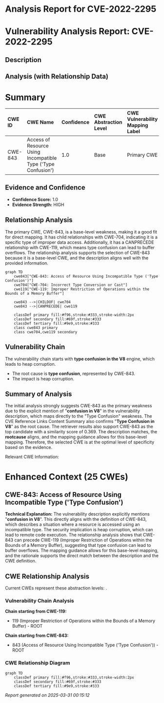 # Analysis Report for CVE-2022-2295

# Vulnerability Analysis Report: CVE-2022-2295

## Description



## Analysis (with Relationship Data)

# Summary
| CWE ID  | CWE Name                                                                    | Confidence | CWE Abstraction Level | CWE Vulnerability Mapping Label | CWE-Vulnerability Mapping Notes |
| :-------- | :-------------------------------------------------------------------------- | :---------- | :---------------------- | :------------------------------ | :-------------------------------- |
| CWE-843 | Access of Resource Using Incompatible Type ('Type Confusion') | 1.0        | Base                    | Primary CWE                     | Allowed                           |

## Evidence and Confidence

*   **Confidence Score:** 1.0
*   **Evidence Strength:** HIGH

## Relationship Analysis
The primary CWE, CWE-843, is a base-level weakness, making it a good fit for direct mapping. It has child relationships with CWE-704, indicating it is a specific type of improper data access. Additionally, it has a CANPRECEDE relationship with CWE-119, which means type confusion can lead to buffer overflows. The relationship analysis supports the selection of CWE-843 because it is a base-level CWE, and the description aligns well with the provided information.

```mermaid
graph TD
    cwe843["CWE-843: Access of Resource Using Incompatible Type ('Type Confusion')"]
    cwe704["CWE-704: Incorrect Type Conversion or Cast"]
    cwe119["CWE-119: Improper Restriction of Operations within the Bounds of a Memory Buffer"]
    
    cwe843 -->|CHILDOF| cwe704
    cwe843 -->|CANPRECEDE| cwe119
    
    classDef primary fill:#f96,stroke:#333,stroke-width:2px
    classDef secondary fill:#69f,stroke:#333
    classDef tertiary fill:#9e9,stroke:#333
    class cwe843 primary
    class cwe704,cwe119 secondary
```

## Vulnerability Chain
The vulnerability chain starts with **type confusion in the V8** engine, which leads to heap corruption.
  - The root cause is **type confusion**, represented by CWE-843.
  - The impact is heap corruption.

## Summary of Analysis
The initial analysis strongly suggests CWE-843 as the primary weakness due to the explicit mention of "**confusion in V8**" in the vulnerability description, which maps directly to the "Type Confusion" weakness. The CVE Reference Links Content Summary also confirms "**Type Confusion in V8**" as the root cause. The retriever results also support CWE-843 as the top candidate with a similarity score of 0.369. The description matches, the **rootcause** aligns, and the mapping guidance allows for this base-level mapping. Therefore, the selected CWE is at the optimal level of specificity based on the evidence.

Relevant CWE Information:

# Enhanced Context (25 CWEs)

## CWE-843: Access of Resource Using Incompatible Type ('Type Confusion')

**Technical Explanation:**
The vulnerability description explicitly mentions "**confusion in V8**". This directly aligns with the definition of CWE-843, which describes a situation where a resource is accessed using an incompatible type. The security implication is heap corruption, which can lead to remote code execution. The relationship analysis shows that CWE-843 can precede CWE-119 (Improper Restriction of Operations within the Bounds of a Memory Buffer), suggesting that type confusion can lead to buffer overflows. The mapping guidance allows for this base-level mapping, and the rationale supports the direct match between the description and the CWE definition.


## CWE Relationship Analysis

Current CWEs represent these abstraction levels: .


### Vulnerability Chain Analysis

**Chain starting from CWE-119:**
- 119 (Improper Restriction of Operations within the Bounds of a Memory Buffer) - ROOT


**Chain starting from CWE-843:**
- 843 (Access of Resource Using Incompatible Type ('Type Confusion')) - ROOT



### CWE Relationship Diagram

```mermaid
graph TD
    classDef primary fill:#f96,stroke:#333,stroke-width:2px
    classDef secondary fill:#69f,stroke:#333
    classDef tertiary fill:#9e9,stroke:#333
```



*Report generated on 2025-03-31 00:15:12*
